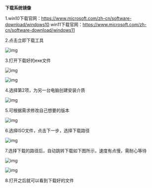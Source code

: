 **下载系统镜像**

1.win10下载官网：https://www.microsoft.com/zh-cn/software-download/windows10
  win11下载官网：https://www.microsoft.com/zh-cn/software-download/windows11

2.点击立即下载工具

![img](./assets/clip_image002-1712304152181-1.gif)

   3.打开下载好的exe文件

![img](./assets/clip_image004-1712304152181-2.gif)

![img](./assets/clip_image006-1712304152181-3.gif)

  4.选择第2项，为另一台电脑创建安装介质

![img](./assets/clip_image008-1712304152181-5.gif)

  5.可根据需求修改自己想要的版本

![img](./assets/clip_image010-1712304152181-4.gif)

 6.选择ISO文件，点击下一步，选择下载路径

![img](./assets/clip_image012-1712304152181-6.gif)

  7.选择下载的路径后，自动跳转下载如下图所示，速度有点慢，需耐心等待

![img](./assets/clip_image014-1712304152181-7.gif)

![img](./assets/clip_image016-1712304152181-8.gif)

8.打开之后就可以看到下载好的文件
